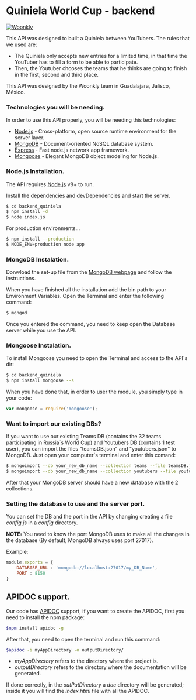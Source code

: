 # Quiniela World Cup - backend

[![Woonkly](https://woonkly.com/img/powered_woonkly.png)](https://woonkly.com)

This API was designed to built a Quiniela between YouTubers. The rules that we used are:
  - The Quiniela only accepts new entries for  a limited time, in that time the YouTuber has to fill a form to be able to participate.
  - Then, the Youtuber chooses the teams that he thinks are going to finish in the first, second and third place.

This API was designed by the Woonkly team in Guadalajara, Jalisco, México.

### Technologies you will be needing.

In order to use this API properly, you will be needing this technologies:

* [Node.js](https://nodejs.org/en/) - Cross-platform, open source runtime environment for the server layer.
* [MongoDB](https://www.mongodb.com/) - Document-oriented NoSQL database system.
* [Express](http://expressjs.com/) - Fast node.js network app framework.
* [Mongoose](http://mongoosejs.com/) - Elegant MongoDB object modeling for Node.js.

### Node.js Installation.

The API requires [Node.js](https://nodejs.org/) v8+ to run.

Install the dependencies and devDependencies and start the server.

```sh
$ cd backend_quiniela
$ npm install -d
$ node index.js
```

For production environments...

```sh
$ npm install --production
$ NODE_ENV=production node app
```

### MongoDB Instalation.
Donwload the set-up file from the [MongoDB webpage](https://www.mongodb.com/) and follow the instructions.

When you have finished all the installation add the bin path to your Environment Variables. Open the Terminal and enter the following command:
```sh
$ mongod
```
Once you entered the command, you need to keep open the Database server while you use the API.

### Mongoose Instalation.
To install Mongoose you need to open the Terminal and access to the API´s dir:
```sh
$ cd backend_quiniela
$ npm install mongoose --s
```
When you have done that, in order to user the module, you simply type in your code:
```javascript
var mongoose = require('mongoose');
```
### Want to import our existing DBs?
If you want to use our existing Teams DB (contains the 32 teams participating in Russia´s World Cup) and Youtubers DB (contains 1 test user), you can import the files "teamsDB.json" and "youtubers.json" to MongoDB. Just open your computer´s terminal and enter this comand:
```sh
$ mongoimport --db your_new_db_name --collection teams --file teamsDB.json_path
$ mongoimport --db your_new_db_name --collection youtubers --file youtubers.json_path
```
After that your MongoDB server should have a new database with the 2 collections.

### Setting the database to use and the server port.
You can set the DB and the port in the API by changing creating a file _config.js_ in a _config_ directory.

**NOTE:** You need to know the port MongoDB uses to make all the changes in the database (By default, MongoDB always uses port 27017).

Example:
```javascript
module.exports = {
    DATABASE_URL : 'mongodb://localhost:27017/my_DB_Name',
    PORT : 8150
}
```
## APIDOC support.
Our code has [APIDOC](http://apidocjs.com/) support, if you want to create the APIDOC, first you need to install the npm package:
```sh
$npm install apidoc -g
```

After that, you need to open the terminal and run this command:
```sh
$apidoc -i myAppDirectory -o outputDirectory/
```

* _myAppDirectory_ refers to the directory where the project is.
* _outputDirectory_ refers to the directory where the documentation will be generated.

If done correctly, in the _outPutDirectory_ a _doc_ directory will be generated; inside it you will find the _index.html_ file with all the APIDOC.